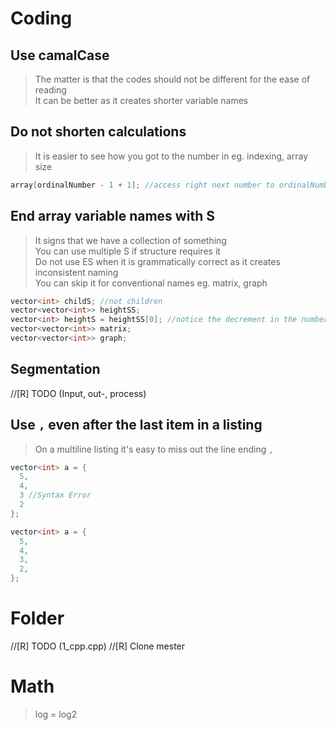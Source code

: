 # Coding
  ## Use camalCase
  > The matter is that the codes should not be different for the ease of reading  
  > It can be better as it creates shorter variable names  
  ## Do not shorten calculations
  > It is easier to see how you got to the number in eg. indexing, array size  
  ```c++
  array[ordinalNumber - 1 + 1]; //access right next number to ordinalNumber
  ```
  ## End array variable names with S
  > It signs that we have a collection of something  
  > You can use multiple S if structure requires it  
  > Do not use ES when it is grammatically correct as it creates inconsistent naming  
  > You can skip it for conventional names eg. matrix, graph  
  ```c++
  vector<int> childS; //not children
  vector<vector<int>> heightSS;
  vector<int> heightS = heightSS[0]; //notice the decrement in the number of 'S'-s
  vector<vector<int>> matrix;
  vector<vector<int>> graph;
  ```
  ## Segmentation
  //[R] TODO (Input, out-, process)
  ## Use `,` even after the last item in a listing
  > On a multiline listing it's easy to miss out the line ending `,`  
  ```c++
  vector<int> a = {
    5,
    4,
    3 //Syntax Error
    2
  };
  ```
  ```c++
  vector<int> a = {
    5,
    4,
    3,
    2,
  };
  ```
# Folder
  //[R] TODO (1_cpp.cpp)
  //[R] Clone mester
# Math
> log = log2  
